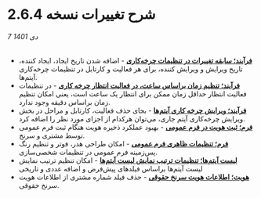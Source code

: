 #  شرح تغییرات نسخه 2.6.4
###### 7 دی 1401

- [**فرآیند؛ سابقه تغییرات در تنظیمات چرخه‌کاری**](https://github.com/1stco/PayamGostarDocs/blob/master/Help/Settings/Personalization-crm/Overview/Process-design/Create-a-work-cycle/WorkFlowSettings2.6.4.md#WorkFlowSettingChangLog) - اضافه شدن تاریخ ایجاد، ایجاد کننده، تاریخ ویرایش و ویرایش کننده، برای هر فعالیت و کارتابل در تنظیمات چرخه‌کاری آیتم‌ها.
- [**فرآیند؛ تنظیم زمان براساس ساعت، در فعالیت انتظار چرخه کاری**](https://github.com/1stco/PayamGostarDocs/blob/master/Help/Settings/Personalization-crm/Overview/Process-design/Create-a-work-cycle/Activity/Waiting/Wating2.6.4.md#TimingWatingActivity) - در تنظیمات فعالیت انتظار حداقل زمان ممکن برای انتظار یک ساعت است، یعنی امکان تنظیم زمان براساس دقیقه وجود ندارد.
- [**فرآیند؛ ویرایش چرخه‌ کاری آیتم‌ها**](https://github.com/1stco/PayamGostarDocs/blob/master/Help/Settings/Personalization-crm/Overview/Process-design/WorkFlowEdition.md#WorkfllowEdition) - بجای حذف فعالیت، کارتابل و مراحل در بخش ویرایش چرخه‌کاری آیتم جاری، می‌توان هرکدام از اجزای مورد نظر را اضافه کرد.
- [**فرم؛ ثبت هویت در فرم عمومی**](https://github.com/1stco/PayamGostarDocs/blob/master/Help/Settings/Personalization-crm/Form-management/GeneralForm2.6.4.md#IdentityInGeneralForm) - بهبود عملکرد ذخیره هویت هنگام ثبت فرم عمومی توسط مشتری و سرنخ.
- [**فرم؛ تنظیمات ظاهری فرم عمومی**](https://github.com/1stco/PayamGostarDocs/blob/master/Help/Settings/Personalization-crm/Form-management/GeneralForm2.6.4.md#UISetting) - امکان طراحی هدر، فوتر و تنظیم رنگ پس‌زمینه فرم عمومی در تنظیمات شخصی‌سازی.
- [**لیست آیتم‌ها؛ تنظیمات ترتیب نمایش لیست آیتم‌ها**](https://github.com/1stco/PayamGostarDocs/blob/master/Help/Settings/Personalization-crm/Overview/General-information/Shared-information-of-system-items/GeneralCustoization2.6.4.md#OrderedSetting) - امکان تنظیم ترتیب نمایش لیست آیتم‌ها براساس فیلدهای پیش‌فرض و اضافه عددی و تاریخی 
- [**هویت؛ اطلاعات هویت سرنخ حقوقی**](https://github.com/1stco/PayamGostarDocs/blob/master/Help/Integrated-bank/Database/General-specifications/Lead-management/CreateNewOrganizaitionalLead.md) - حذف فیلد شماره مشتری از اطلاعات هویت سرنخ حقوقی.

